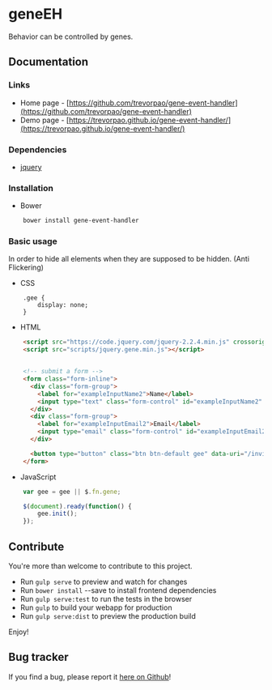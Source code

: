 geneEH
======

Behavior can be controlled by genes.


## Documentation

### Links

* Home page - [https://github.com/trevorpao/gene-event-handler](https://github.com/trevorpao/gene-event-handler)
* Demo page - [https://trevorpao.github.io/gene-event-handler/](https://trevorpao.github.io/gene-event-handler/)

### Dependencies
- [jquery](https://jquery.com/)

### Installation

- Bower

```bash
    bower install gene-event-handler
```

### Basic usage

In order to hide all elements when they are supposed to be hidden. (Anti Flickering)

- CSS

```
    .gee {
        display: none;
    }
```

- HTML

```html
    <script src="https://code.jquery.com/jquery-2.2.4.min.js" crossorigin="anonymous"></script>
    <script src="scripts/jquery.gene.min.js"></script>


    <!-- submit a form -->
    <form class="form-inline">
      <div class="form-group">
        <label for="exampleInputName2">Name</label>
        <input type="text" class="form-control" id="exampleInputName2" placeholder="Jane Doe">
      </div>
      <div class="form-group">
        <label for="exampleInputEmail2">Email</label>
        <input type="email" class="form-control" id="exampleInputEmail2" placeholder="jane.doe@example.com">
      </div>

      <button type="button" class="btn btn-default gee" data-uri="/invitation/add_new" data-gene="stdSubmit">Send invitation</button>
    </form>

```

- JavaScript

```javascript
    var gee = gee || $.fn.gene;

    $(document).ready(function() {
        gee.init();
    });
```

## Contribute

You're more than welcome to contribute to this project. 

* Run `gulp serve` to preview and watch for changes
* Run `bower install` --save <package> to install frontend dependencies
* Run `gulp serve:test` to run the tests in the browser
* Run `gulp` to build your webapp for production
* Run `gulp serve:dist` to preview the production build

Enjoy!

## Bug tracker

If you find a bug, please report it [here on Github](https://github.com/trevorpao/geneEH/issues)!
